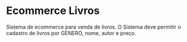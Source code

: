# Ecommerce Livros

Sistema de ecommerce para venda de livros. 
O Sistema deve permitir o cadastro de livros por GENERO, nome, autor e preço. 
